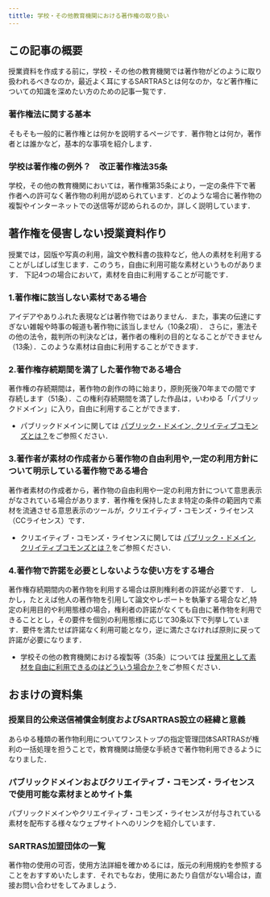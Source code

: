 ```yaml
---
tittle: 学校・その他教育機関における著作権の取り扱い
---
```


## この記事の概要
授業資料を作成する前に，学校・その他の教育機関では著作物がどのように取り扱われるべきなのか，最近よく耳にするSARTRASとは何なのか，など著作権についての知識を深めたい方のための記事一覧です．


### 著作権法に関する基本
そもそも一般的に著作権とは何かを説明するページです．著作物とは何か，著作者とは誰かなど，基本的な事項を紹介します．


### 学校は著作権の例外？　改正著作権法35条
学校，その他の教育機関においては，著作権第35条により，一定の条件下で著作者への許可なく著作物の利用が認められています．どのような場合に著作物の複製やインターネットでの送信等が認められるのか，詳しく説明しています．


## 著作権を侵害しない授業資料作り
授業では，図版や写真の利用，論文や教科書の抜粋など，他人の素材を利用することがしばしば生じます．このうち，自由に利用可能な素材というものがあります．
下記4つの場合において，素材を自由に利用することが可能です．

### 1.著作権に該当しない素材である場合
アイデアやありふれた表現などは著作物ではありません．また，事実の伝達にすぎない雑報や時事の報道も著作物に該当しません（10条2項）．
さらに，憲法その他の法令，裁判所の判決などは，著作者の権利の目的となることができません（13条）．このような素材は自由に利用することができます．


### 2.著作権存続期間を満了した著作物である場合
著作権の存続期間は，著作物の創作の時に始まり，原則死後70年までの間です存続します（51条）．この権利存続期間を満了した作品は，いわゆる「パブリックドメイン」に入り，自由に利用することができます．
* パブリックドメインに関しては [パブリック・ドメイン, クリイティブコモンズとは？](public-domain-creative-commons-license)をご参照ください．


### 3.著作者が素材の作成者から著作物の自由利用や,一定の利用方針について明示している著作物である場合
著作者素材の作成者から，著作物の自由利用や一定の利用方針について意思表示がなされている場合があります．著作権を保持したまま特定の条件の範囲内で素材を流通させる意思表示のツールが，クリエイティブ・コモンズ・ライセンス（CCライセンス）です．
* クリエイティブ・コモンズ・ライセンスに関しては [パブリック・ドメイン, クリイティブコモンズとは？](public-domain-creative-commons-license)をご参照ください．

### 4.著作物で許諾を必要としないような使い方をする場合
著作権存続期間内の著作物を利用する場合は原則権利者の許諾が必要です．
しかし，たとえば他人の著作物を引用して論文やレポートを執筆する場合など,特定の利用目的や利用態様の場合，権利者の許諾がなくても自由に著作物を利用できることとし，その要件を個別の利用態様に応じて30条以下で列挙しています．要件を満たせば許諾なく利用可能となり，逆に満たさなければ原則に戻って許諾が必要になります．
* 学校その他の教育機関における複製等（35条）については [授業用として素材を自由に利用できるのはどういう場合か？](educational-use-examples)をご参照ください．


## おまけの資料集
### 授業目的公衆送信補償金制度およびSARTRAS設立の経緯と意義
あらゆる種類の著作物利用についてワンストップの指定管理団体SARTRASが権利の一括処理を担うことで，教育機関は簡便な手続きで著作物利用できるようになりました．


### パブリックドメインおよびクリエイティブ・コモンズ・ライセンスで使用可能な素材まとめサイト集
パブリックドメインやクリエイティブ・コモンズ・ライセンスが付与されている素材を配布する様々なウェブサイトへのリンクを紹介しています．

### SARTRAS加盟団体の一覧
著作物の使用の可否，使用方法詳細を確かめるには，版元の利用規約を参照することをおすすめいたします．それでもなお，使用にあたり自信がない場合は，直接お問い合わせをしてみましょう．
